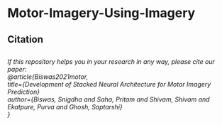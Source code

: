 <h1>Motor-Imagery-Using-Imagery</h1>
<h2>Citation<h2/>
  <h6>If this repository helps you in your research in any way, please cite our paper:</br>
  @article{Biswas2021motor,</br>
  title={Development of Stacked Neural Architecture for Motor Imagery Prediction}</br>
  author={Biswas, Snigdha and Saha, Pritam and Shivam, Shivam and Ekatpure, Purva and Ghosh, Saptarshi}</br>
  }
</h6>

